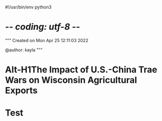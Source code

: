 #!/usr/bin/env python3
# -*- coding: utf-8 -*-
"""
Created on Mon Apr 25 12:11:03 2022

@author: kayla
"""

Alt-H1The Impact of U.S.-China Trae Wars on Wisconsin Agricultural Exports
=====

# Test

